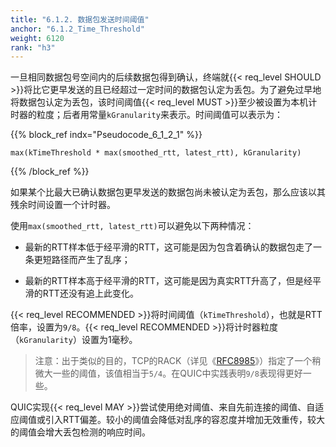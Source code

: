 ```yaml
---
title: "6.1.2. 数据包发送时间阈值"
anchor: "6.1.2_Time_Threshold"
weight: 6120
rank: "h3"
---
```


一旦相同数据包号空间内的后续数据包得到确认，终端就{{< req_level SHOULD >}}将比它更早发送的且已经超过一定时间的数据包认定为丢包。为了避免过早地将数据包认定为丢包，该时间阈值{{< req_level MUST >}}至少被设置为本机计时器的粒度；后者用常量`kGranularity`来表示。时间阈值可以表示为：

{{% block_ref
indx="Pseudocode_6_1_2_1" %}}

```
max(kTimeThreshold * max(smoothed_rtt, latest_rtt), kGranularity)
```

{{% /block_ref %}}

如果某个比最大已确认数据包更早发送的数据包尚未被认定为丢包，那么应该以其残余时间设置一个计时器。

使用`max(smoothed_rtt, latest_rtt)`可以避免以下两种情况：

* 最新的RTT样本低于经平滑的RTT，这可能是因为包含着确认的数据包走了一条更短路径而产生了乱序；

* 最新的RTT样本高于经平滑的RTT，这可能是因为真实RTT升高了，但是经平滑的RTT还没有追上此变化。

{{< req_level RECOMMENDED >}}将时间阈值（`kTimeThreshold`），也就是RTT倍率，设置为`9/8`。{{< req_level RECOMMENDED >}}将计时器粒度（`kGranularity`）设置为1毫秒。

> 注意：出于类似的目的，TCP的RACK（详见《[RFC8985](https://www.rfc-editor.org/info/rfc8985)》）指定了一个稍微大一些的阈值，该值相当于`5/4`。在QUIC中实践表明`9/8`表现得更好一些。

QUIC实现{{< req_level MAY >}}尝试使用绝对阈值、来自先前连接的阈值、自适应阈值或引入RTT偏差。较小的阈值会降低对乱序的容忍度并增加无效重传，较大的阈值会增大丢包检测的响应时间。
